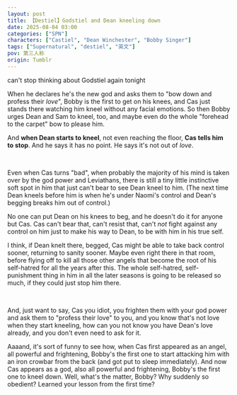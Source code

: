 ```yaml
---
layout: post
title: 【Destiel】Godstiel and Dean kneeling down
date: 2025-08-04 03:00
categories: ["SPN"]
characters: ["Castiel", "Dean Winchester", "Bobby Singer"]
tags: ["Supernatural", "destiel", "英文"]
pov: 第三人称
origin: Tumblr
---
```


can't stop thinking about Godstiel again tonight

When he declares he's the new god and asks them to "bow down and profess their *love*", Bobby is the first to get on his knees, and Cas just stands there watching him kneel without any facial emotions. So then Bobby urges Dean and Sam to kneel, too, and maybe even do the whole "forehead to the carpet" bow to please him.

And **when Dean starts to kneel**, not even reaching the floor, **Cas tells him to stop**. And he says it has no point. He says it's not out of *love*.

<br>

Even when Cas turns "bad", when probably the majority of his mind is taken over by the god power and Leviathans, there is still a tiny little instinctive soft spot in him that just can't bear to see Dean kneel to him. (The next time Dean kneels before him is when he's under Naomi's control and Dean's begging breaks him out of control.)

No one can put Dean on his knees to beg, and he doesn't do it for anyone but Cas. Cas can't bear that, can't resist that, can't *not* fight against any control on him just to make his way to Dean, to be with him in his true self.

I think, if Dean knelt there, begged, Cas might be able to take back control sooner, returning to sanity sooner. Maybe even right there in that room, before flying off to kill all those other angels that become the root of his self-hatred for all the years after this. The whole self-hatred, self-punishment thing in him in all the later seasons is going to be released so much, if they could just stop him there.

<br>

And, just want to say, Cas you idiot, you frighten them with your god power and ask them to "profess their love" to you, and you know that's not love when they start kneeling, how can you not know you have Dean's love already, and you don't even need to ask for it.

Aaaand, it's sort of funny to see how, when Cas first appeared as an angel, all powerful and frightening, Bobby's the first one to start attacking him with an iron crowbar from the back (and got put to sleep immediately). And now Cas appears as a god, also all powerful and frightening, Bobby's the first one to kneel down. Well, what's the matter, Bobby? Why suddenly so obedient? Learned your lesson from the first time?
